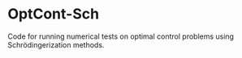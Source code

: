 # OptCont-Sch
Code for running numerical tests on optimal control problems using Schrödingerization methods.
